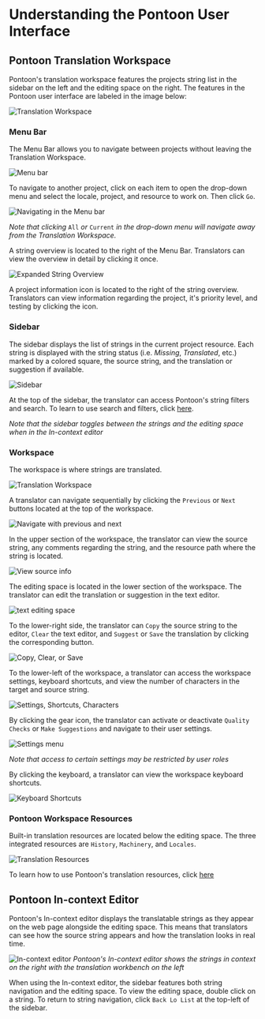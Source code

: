 # Understanding the Pontoon User Interface

## Pontoon Translation Workspace

Pontoon's translation workspace features the projects string list in the sidebar on the left and the editing space on the right. The features in the Pontoon user interface are labeled in the image below:

![Translation Workspace](/assets/image/pontoon/ui/translation_workspace.png)

### Menu Bar

The Menu Bar allows you to navigate between projects without leaving the Translation Workspace.

![Menu bar](/assets/image/pontoon/ui/menu_bar.png)

To navigate to another project, click on each item to open the drop-down menu and select the locale, project, and resource to work on. Then click `Go`.

![Navigating in the Menu bar](/assets/image/pontoon/ui/menu_nav.png)

*Note that clicking* `All` *or* `Current` *in the drop-down menu will navigate away from the Translation Workspace.*

A string overview is located to the right of the Menu Bar. Translators can view the overview in detail by clicking it once.

![Expanded String Overview](/assets/image/pontoon/ui/string_overview.png)

A project information icon is located to the right of the string overview. Translators can view information regarding the project, it's priority level, and testing by clicking the icon.

### Sidebar

The sidebar displays the list of strings in the current project resource. Each string is displayed with the string status (i.e. *Missing*, *Translated*, etc.) marked by a colored square, the source string, and the translation or suggestion if available.

![Sidebar](/assets/image/pontoon/ui/sidebar.png)

At the top of the sidebar, the translator can access Pontoon's string filters and search. To learn to use search and filters, click [here](search_filters.md).

*Note that the sidebar toggles between the strings and the editing space when in the In-context editor*

### Workspace

The workspace is where strings are translated.

![Translation Workspace](/assets/image/pontoon/ui/workspace.png)

A translator can navigate sequentially by clicking the `Previous` or `Next` buttons located at the top of the workspace.

![Navigate with previous and next](/assets/image/pontoon/ui/prev_next.png)

In the upper section of the workspace, the translator can view the source string, any comments regarding the string, and the resource path where the string is located.

![View source info](/assets/image/pontoon/ui/source.png)

The editing space is located in the lower section of the workspace. The translator can edit the translation or suggestion in the text editor.

![text editing space](/assets/image/pontoon/ui/edit_space.png)

To the lower-right side, the translator can `Copy` the source string to the editor, `Clear` the text editor, and `Suggest` or `Save` the translation by clicking the corresponding button.

![Copy, Clear, or Save](/assets/image/pontoon/ui/copy_clear_save.png)

To the lower-left of the workspace, a translator can access the workspace settings, keyboard shortcuts, and view the number of characters in the target and source string.

![Settings, Shortcuts, Characters](/assets/image/pontoon/ui/editor_menu.png)

By clicking the gear icon, the translator can activate or deactivate `Quality Checks` or `Make Suggestions` and navigate to their user settings.

![Settings menu](/assets/image/pontoon/ui/settings.png)

*Note that access to certain settings may be restricted by user roles*

By clicking the keyboard, a translator can view the workspace keyboard shortcuts.

![Keyboard Shortcuts](/assets/image/pontoon/ui/shortcuts.png)

### Pontoon Workspace Resources

Built-in translation resources are located below the editing space. The three integrated resources are `History`, `Machinery`, and `Locales`.

![Translation Resources](/assets/image/pontoon/ui/resources.png)

To learn how to use Pontoon's translation resources, click [here](resources.md)

## Pontoon In-context Editor

Pontoon's In-context editor displays the translatable strings as they appear on the web page alongside the editing space. This means that translators can see how the source string appears and how the translation looks in real time.

![In-context editor](/assets/image/pontoon/ui/incontext_edit.png)
*Pontoon's In-context editor shows the strings in context on the right with the translation workbench on the left*

When using the In-context editor, the sidebar features both string navigation and the editing space. To view the editing space, double click on a string. To return to string navigation, click `Back Lo List` at the top-left of the sidebar.
